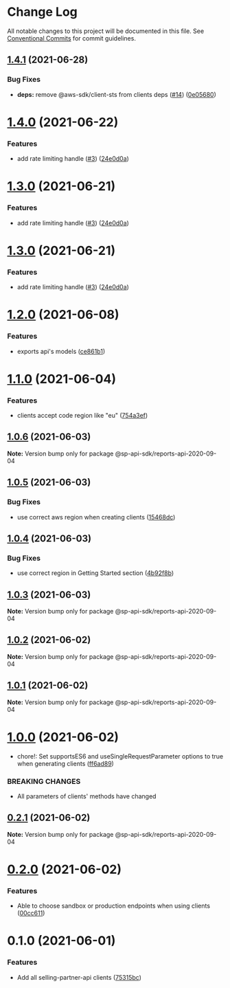 # Change Log

All notable changes to this project will be documented in this file.
See [Conventional Commits](https://conventionalcommits.org) for commit guidelines.

## [1.4.1](https://github.com/bizon/selling-partner-api-sdk/compare/@sp-api-sdk/reports-api-2020-09-04@1.4.0...@sp-api-sdk/reports-api-2020-09-04@1.4.1) (2021-06-28)


### Bug Fixes

* **deps:** remove @aws-sdk/client-sts from clients deps ([#14](https://github.com/bizon/selling-partner-api-sdk/issues/14)) ([0e05680](https://github.com/bizon/selling-partner-api-sdk/commit/0e056808c6df8aef4059aafc57c8797f717cce49))





# [1.4.0](https://github.com/bizon/selling-partner-api-sdk/compare/@sp-api-sdk/reports-api-2020-09-04@1.2.0...@sp-api-sdk/reports-api-2020-09-04@1.4.0) (2021-06-22)


### Features

* add rate limiting handle ([#3](https://github.com/bizon/selling-partner-api-sdk/issues/3)) ([24e0d0a](https://github.com/bizon/selling-partner-api-sdk/commit/24e0d0a7e7795b2ed72a7ed7163e52e469630f08))





# [1.3.0](https://github.com/bizon/selling-partner-api-sdk/compare/@sp-api-sdk/reports-api-2020-09-04@1.2.0...@sp-api-sdk/reports-api-2020-09-04@1.3.0) (2021-06-21)


### Features

* add rate limiting handle ([#3](https://github.com/bizon/selling-partner-api-sdk/issues/3)) ([24e0d0a](https://github.com/bizon/selling-partner-api-sdk/commit/24e0d0a7e7795b2ed72a7ed7163e52e469630f08))





# [1.3.0](https://github.com/bizon/selling-partner-api-sdk/compare/@sp-api-sdk/reports-api-2020-09-04@1.2.0...@sp-api-sdk/reports-api-2020-09-04@1.3.0) (2021-06-21)


### Features

* add rate limiting handle ([#3](https://github.com/bizon/selling-partner-api-sdk/issues/3)) ([24e0d0a](https://github.com/bizon/selling-partner-api-sdk/commit/24e0d0a7e7795b2ed72a7ed7163e52e469630f08))





# [1.2.0](https://github.com/bizon/selling-partner-api-sdk/compare/@sp-api-sdk/reports-api-2020-09-04@1.1.0...@sp-api-sdk/reports-api-2020-09-04@1.2.0) (2021-06-08)


### Features

* exports api's models ([ce861b1](https://github.com/bizon/selling-partner-api-sdk/commit/ce861b1eca84b257978a2755d8fbaa5a8b821ad2))





# [1.1.0](https://github.com/bizon/selling-partner-api-sdk/compare/@sp-api-sdk/reports-api-2020-09-04@1.0.6...@sp-api-sdk/reports-api-2020-09-04@1.1.0) (2021-06-04)


### Features

* clients accept code region like "eu" ([754a3ef](https://github.com/bizon/selling-partner-api-sdk/commit/754a3ef3e344a3df4d16fd64c365c2971b9f007a))





## [1.0.6](https://github.com/bizon/selling-partner-api-sdk/compare/@sp-api-sdk/reports-api-2020-09-04@1.0.5...@sp-api-sdk/reports-api-2020-09-04@1.0.6) (2021-06-03)

**Note:** Version bump only for package @sp-api-sdk/reports-api-2020-09-04





## [1.0.5](https://github.com/bizon/selling-partner-api-sdk/compare/@sp-api-sdk/reports-api-2020-09-04@1.0.4...@sp-api-sdk/reports-api-2020-09-04@1.0.5) (2021-06-03)


### Bug Fixes

* use correct aws region when creating clients ([15468dc](https://github.com/bizon/selling-partner-api-sdk/commit/15468dc1fa7bf1a85bd69ebc2f3764ce7fc6a9b8))





## [1.0.4](https://github.com/bizon/selling-partner-api-sdk/compare/@sp-api-sdk/reports-api-2020-09-04@1.0.3...@sp-api-sdk/reports-api-2020-09-04@1.0.4) (2021-06-03)


### Bug Fixes

* use correct region in Getting Started section ([4b92f8b](https://github.com/bizon/selling-partner-api-sdk/commit/4b92f8b85a69b7aab18f3562a87aba0b40f5913c))





## [1.0.3](https://github.com/bizon/selling-partner-api-sdk/compare/@sp-api-sdk/reports-api-2020-09-04@1.0.2...@sp-api-sdk/reports-api-2020-09-04@1.0.3) (2021-06-03)

**Note:** Version bump only for package @sp-api-sdk/reports-api-2020-09-04





## [1.0.2](https://github.com/bizon/selling-partner-api-sdk/compare/@sp-api-sdk/reports-api-2020-09-04@1.0.1...@sp-api-sdk/reports-api-2020-09-04@1.0.2) (2021-06-02)

**Note:** Version bump only for package @sp-api-sdk/reports-api-2020-09-04





## [1.0.1](https://github.com/bizon/selling-partner-api-sdk/compare/@sp-api-sdk/reports-api-2020-09-04@1.0.0...@sp-api-sdk/reports-api-2020-09-04@1.0.1) (2021-06-02)

**Note:** Version bump only for package @sp-api-sdk/reports-api-2020-09-04





# [1.0.0](https://github.com/bizon/selling-partner-api-sdk/compare/@sp-api-sdk/reports-api-2020-09-04@0.2.1...@sp-api-sdk/reports-api-2020-09-04@1.0.0) (2021-06-02)


* chore!: Set supportsES6 and useSingleRequestParameter options to true when generating clients ([ff6ad89](https://github.com/bizon/selling-partner-api-sdk/commit/ff6ad89b496dec81f0ce775a50f25615022fcfb2))


### BREAKING CHANGES

* All parameters of clients' methods have changed





## [0.2.1](https://github.com/bizon/selling-partner-api-sdk/compare/@sp-api-sdk/reports-api-2020-09-04@0.2.0...@sp-api-sdk/reports-api-2020-09-04@0.2.1) (2021-06-02)

**Note:** Version bump only for package @sp-api-sdk/reports-api-2020-09-04





# [0.2.0](https://github.com/bizon/selling-partner-api-sdk/compare/@sp-api-sdk/reports-api-2020-09-04@0.1.0...@sp-api-sdk/reports-api-2020-09-04@0.2.0) (2021-06-02)


### Features

* Able to choose sandbox or production endpoints when using clients ([00cc611](https://github.com/bizon/selling-partner-api-sdk/commit/00cc611bcaa6153606c8d918ad6946947d6a50de))





# 0.1.0 (2021-06-01)


### Features

* Add all selling-partner-api clients ([75315bc](https://github.com/bizon/selling-partner-api-sdk/commit/75315bc7681537a7803bf658e69b6bf7d4b6bbe2))
